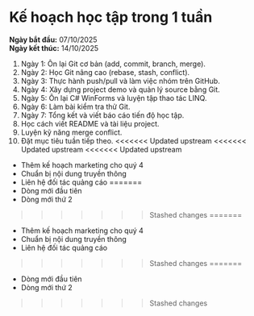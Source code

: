 # Kế hoạch học tập trong 1 tuần

**Ngày bắt đầu:** 07/10/2025  
**Ngày kết thúc:** 14/10/2025  

1. Ngày 1: Ôn lại Git cơ bản (add, commit, branch, merge).  
2. Ngày 2: Học Git nâng cao (rebase, stash, conflict).  
3. Ngày 3: Thực hành push/pull và làm việc nhóm trên GitHub.  
4. Ngày 4: Xây dựng project demo và quản lý source bằng Git.  
5. Ngày 5: Ôn lại C# WinForms và luyện tập thao tác LINQ.  
6. Ngày 6: Làm bài kiểm tra thử Git.  
7. Ngày 7: Tổng kết và viết báo cáo tiến độ học tập.  
8. Học cách viết README và tài liệu project.  
9. Luyện kỹ năng merge conflict.  
10. Đặt mục tiêu tuần tiếp theo.
<<<<<<< Updated upstream
<<<<<<< Updated upstream
<<<<<<< Updated upstream
+ Thêm kế hoạch marketing cho quý 4
+ Chuẩn bị nội dung truyền thông
+ Liên hệ đối tác quảng cáo
=======
+ Dòng mới đầu tiên 
+ Dòng mới thứ 2
>>>>>>> Stashed changes
=======
+ Thêm kế hoạch marketing cho quý 4
+ Chuẩn bị nội dung truyền thông
+ Liên hệ đối tác quảng cáo
>>>>>>> Stashed changes
=======
+ Dòng mới đầu tiên 
+ Dòng mới thứ 2
>>>>>>> Stashed changes
